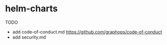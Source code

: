 # helm-charts

TODO
- add code-of-conduct.md https://github.com/graphops/code-of-conduct
- add security.md

